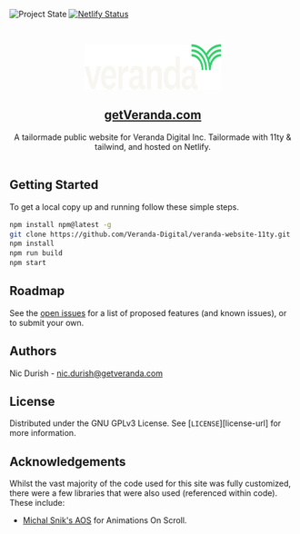![Project State][stable-shield]
[![Netlify Status](https://api.netlify.com/api/v1/badges/0a112e0d-f0c9-4182-bb6a-a1b210011d54/deploy-status)](https://app.netlify.com/sites/getveranda/deploys)

<!-- PROJECT LOGO -->
<br />
<p align="center">
  <a>
    <img src="src/assets/branding/logo.svg" alt="Logo" width="240" height="80">
  </a>

  <h2 align="center"><a href="https://getveranda.com">getVeranda.com</a></h2>

  <p align="center">
    A tailormade public website for Veranda Digital Inc. Tailormade with 11ty & tailwind, and hosted on Netlify.
    <br />
    <br />
  </p>
</p>

<!-- GETTING STARTED -->

## Getting Started

To get a local copy up and running follow these simple steps.

```sh
npm install npm@latest -g
git clone https://github.com/Veranda-Digital/veranda-website-11ty.git
npm install
npm run build
npm start
```

<!-- ROADMAP -->

## Roadmap

See the [open issues](https://github.com/Durishn/Durishn.github.io/issues) for a list of proposed features (and known issues), or to submit your own.

<!-- Authors -->

## Authors

Nic Durish - [nic.durish@getveranda.com](mailto:mail@nicdurish.ca)

<!-- LICENSE -->

## License

Distributed under the GNU GPLv3 License. See [`LICENSE`][license-url] for more information.

## Acknowledgements

Whilst the vast majority of the code used for this site was fully customized, there were a few libraries that were also used (referenced within code). These include:

-   [Michal Snik's AOS](https://github.com/michalsnik/aos) for Animations On Scroll.

<!-- MARKDOWN LINKS & IMAGES -->
<!-- https://www.markdownguide.org/basic-syntax/#reference-style-links -->

[stable-shield]: https://img.shields.io/badge/stability-stable-green.svg
[unstable-shield]: https://img.shields.io/badge/stability-unstable-yellow.svg
[deprecated-shield]: https://img.shields.io/badge/stability-deprecated-orange.svg
[experimental-shield]: https://img.shields.io/badge/stability-experimental-red.svg

<!--  -->
